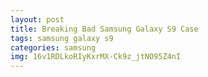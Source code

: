 ```yaml
---
layout: post
title: Breaking Bad Samsung Galaxy S9 Case
tags: samsung galaxy s9
categories: samsung
img: 16v1RDLkoRIyKxrMX-Ck9z_jtNO95Z4nI
---
```

